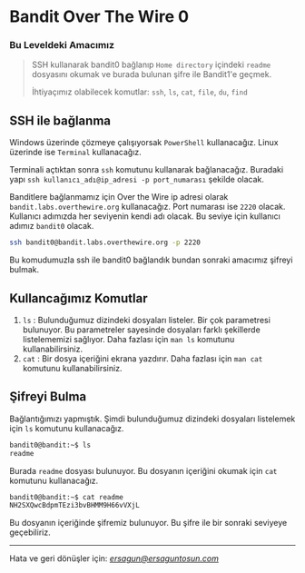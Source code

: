 # Bandit Over The Wire **0**

### Bu Leveldeki Amacımız
> SSH kullanarak bandit0 bağlanıp `Home directory` içindeki `readme` dosyasını okumak ve burada bulunan şifre ile Bandit1'e geçmek.
>
> İhtiyaçımız olabilecek komutlar: `ssh`, `ls`, `cat`, `file`, `du`, `find`

## SSH ile bağlanma 
Windows üzerinde çözmeye çalışıyorsak `PowerShell` kullanacağız. Linux üzerinde ise `Terminal` kullanacağız.

Terminali açtıktan sonra `ssh` komutunu kullanarak bağlanacağız. Buradaki yapı `ssh kullanıcı_adı@ip_adresi -p port_numarası` şekilde olacak.

Banditlere bağlanmamız için Over the Wire ip adresi olarak `bandit.labs.overthewire.org` kullanacağız. Port numarası ise `2220` olacak. Kullanıcı adımızda her seviyenin kendi adı olacak. Bu seviye için kullanıcı adımız `bandit0` olacak.

```bash
ssh bandit0@bandit.labs.overthewire.org -p 2220
```
Bu komudumuzla ssh ile bandit0 bağlandık bundan sonraki amacımız şifreyi bulmak.

## Kullancağımız Komutlar
 1. `ls` : Bulunduğumuz dizindeki dosyaları listeler. Bir çok parametresi bulunuyor. Bu parametreler sayesinde dosyaları farklı şekillerde listelememizi sağlıyor. Daha fazlası için `man ls` komutunu kullanabilirsiniz.
2. `cat` : Bir dosya içeriğini ekrana yazdırır. Daha fazlası için `man cat` komutunu kullanabilirsiniz.

## Şifreyi Bulma
Bağlantığımızı yapmıştık. Şimdi bulunduğumuz dizindeki dosyaları listelemek için `ls` komutunu kullanacağız.

```bash
bandit0@bandit:~$ ls
readme
```
Burada `readme` dosyası bulunuyor. Bu dosyanın içeriğini okumak için `cat` komutunu kullanacağız.

```bash
bandit0@bandit:~$ cat readme 
NH2SXQwcBdpmTEzi3bvBHMM9H66vVXjL
```
Bu dosyanın içeriğinde şifremiz bulunuyor. Bu şifre ile bir sonraki seviyeye geçebiliriz.


<hr/>

Hata ve geri dönüşler için: *[ersagun@ersaguntosun.com ](mailto:ersagun@ersaguntosun.com)*


